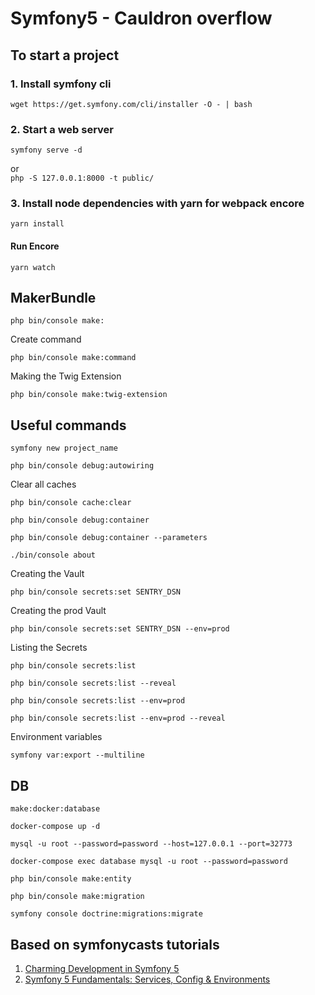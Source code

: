 # Symfony5 - Cauldron overflow

## To start a project

### 1. Install symfony cli
````
wget https://get.symfony.com/cli/installer -O - | bash
````  

### 2. Start a web server  
````
symfony serve -d
````  
or  
``
php -S 127.0.0.1:8000 -t public/
``

### 3. Install node dependencies with yarn for webpack encore
````
yarn install
````  
#### Run Encore
````
yarn watch
````

## MakerBundle
````
php bin/console make:
````

Create command
````
php bin/console make:command
````

Making the Twig Extension
````
php bin/console make:twig-extension
````

## Useful commands  
````
symfony new project_name
````  
````
php bin/console debug:autowiring
````  
Clear all caches  
````
php bin/console cache:clear
````

````
php bin/console debug:container
```` 

````
php bin/console debug:container --parameters
````

````
./bin/console about
````  

Creating the Vault  
````
php bin/console secrets:set SENTRY_DSN
````

Creating the prod Vault
````
php bin/console secrets:set SENTRY_DSN --env=prod
````

Listing the Secrets
````
php bin/console secrets:list
````

````
php bin/console secrets:list --reveal
````

````
php bin/console secrets:list --env=prod
````

````
php bin/console secrets:list --env=prod --reveal
````

Environment variables
````
symfony var:export --multiline
````

## DB
````
make:docker:database
````

````
docker-compose up -d
````

````
mysql -u root --password=password --host=127.0.0.1 --port=32773
````

````
docker-compose exec database mysql -u root --password=password
````

````
php bin/console make:entity
````

````
php bin/console make:migration
````

````
symfony console doctrine:migrations:migrate
````

## Based on symfonycasts tutorials  
1. <a href="https://symfonycasts.com/screencast/symfony">Charming Development in Symfony 5</a>
2. <a href="https://symfonycasts.com/screencast/symfony-fundamentals">Symfony 5 Fundamentals: Services, Config & Environments</a>